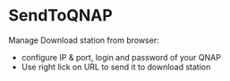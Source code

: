 # SendToQNAP
Manage Download station from browser:
- configure IP & port, login and password of your QNAP 
- Use right lick on URL to send it to download station

